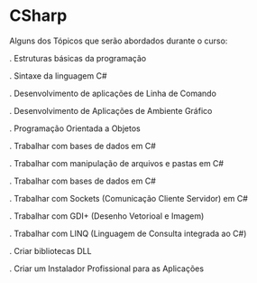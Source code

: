 # CSharp

<p>
  Alguns dos Tópicos que serão abordados durante o curso:

. Estruturas básicas da programação

. Sintaxe da linguagem C#

. Desenvolvimento de aplicações de Linha de Comando

. Desenvolvimento de Aplicações de Ambiente Gráfico

. Programação Orientada a Objetos

. Trabalhar com bases de dados em C#

. Trabalhar com manipulação de arquivos e pastas em C#

. Trabalhar com bases de dados em C#

. Trabalhar com Sockets (Comunicação Cliente Servidor) em C#

. Trabalhar com GDI+ (Desenho Vetorioal e Imagem)

. Trabalhar com LINQ (Linguagem de Consulta integrada ao C#)

. Criar bibliotecas DLL

. Criar um Instalador Profissional para as Aplicações
</p>
